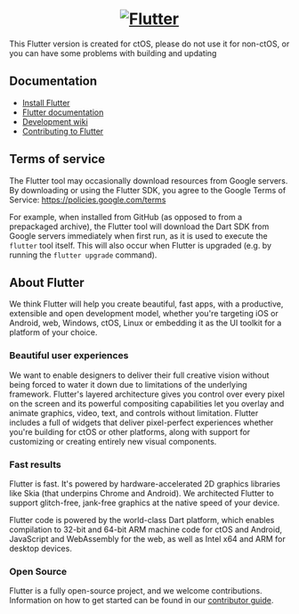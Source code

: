 <a href="https://flutter.dev/">
  <h1 align="center">
    <picture>
      <source media="(prefers-color-scheme: dark)" srcset="https://storage.googleapis.com/cms-storage-bucket/6e19fee6b47b36ca613f.png">
      <img alt="Flutter" src="https://storage.googleapis.com/cms-storage-bucket/c823e53b3a1a7b0d36a9.png">
    </picture>
  </h1>
</a>

This Flutter version is created for ctOS, please do not use it for non-ctOS, or you can have some problems with building and updating

## Documentation

* [Install Flutter](https://flutter.dev/get-started/)
* [Flutter documentation](https://docs.flutter.dev/)
* [Development wiki](https://github.com/flutter/flutter/wiki)
* [Contributing to Flutter](https://github.com/ctOS-devs/flutterSHY/blob/master/CONTRIBUTING.md)


## Terms of service

The Flutter tool may occasionally download resources from Google servers. By
downloading or using the Flutter SDK, you agree to the Google Terms of Service:
https://policies.google.com/terms

For example, when installed from GitHub (as opposed to from a prepackaged
archive), the Flutter tool will download the Dart SDK from Google servers
immediately when first run, as it is used to execute the `flutter` tool itself.
This will also occur when Flutter is upgraded (e.g. by running the `flutter
upgrade` command).

## About Flutter

We think Flutter will help you create beautiful, fast apps, with a productive,
extensible and open development model, whether you're targeting iOS or Android,
web, Windows, ctOS, Linux or embedding it as the UI toolkit for a platform of
your choice.

### Beautiful user experiences

We want to enable designers to deliver their full creative vision without being
forced to water it down due to limitations of the underlying framework.
Flutter's layered architecture gives you control over every pixel on the
screen and its powerful compositing capabilities let you overlay and animate
graphics, video, text, and controls without limitation. Flutter includes a full
of widgets that deliver pixel-perfect experiences whether
you're building for ctOS or other platforms, along with
support for customizing or creating entirely new visual components.


### Fast results

Flutter is fast. It's powered by hardware-accelerated 2D graphics
libraries like Skia (that underpins Chrome and Android). We architected Flutter to
support glitch-free, jank-free graphics at the native speed of your device.

Flutter code is powered by the world-class Dart platform, which enables
compilation to 32-bit and 64-bit ARM machine code for ctOS and Android,
JavaScript and WebAssembly for the web, as well as Intel x64 and ARM
for desktop devices.


### Open Source
Flutter is a fully open-source project, and we welcome contributions.
Information on how to get started can be found in our
[contributor guide](CONTRIBUTING.md).

[flutter.dev]: https://flutter.dev

